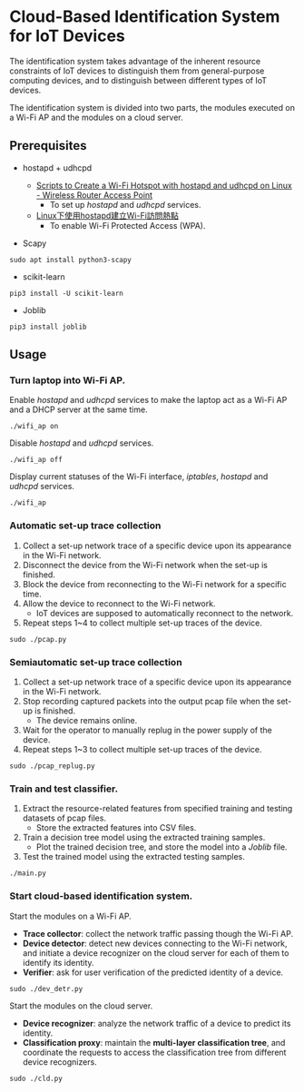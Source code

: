 # Cloud-Based Identification System for IoT Devices

The identification system takes advantage of the inherent resource constraints of IoT devices to distinguish them from general-purpose computing devices, and to distinguish between different types of IoT devices.

The identification system is divided into two parts, the modules executed on a Wi-Fi AP and the modules on a cloud server.

## Prerequisites

- hostapd + udhcpd
    - [Scripts to Create a Wi-Fi Hotspot with hostapd and udhcpd on Linux - Wireless Router Access Point](https://www.youtube.com/watch?v=zcAIZ1YFKMo)
        - To set up *hostapd* and *udhcpd* services.
    - [Linux下使用hostapd建立Wi-Fi訪問熱點](https://b8807053.pixnet.net/blog/post/349831267-linux%e4%b8%8b%e4%bd%bf%e7%94%a8hostapd-%e5%bb%ba%e7%ab%8b-wifi%e8%a8%aa%e5%95%8f%e7%86%b1%e9%bb%9e)
        - To enable Wi-Fi Protected Access (WPA).

- Scapy

```
sudo apt install python3-scapy
```

- scikit-learn

```
pip3 install -U scikit-learn
```

- Joblib

```
pip3 install joblib
```

## Usage

### Turn laptop into Wi-Fi AP.

Enable *hostapd* and *udhcpd* services to make the laptop act as a Wi-Fi AP and a DHCP server at the same time.

```
./wifi_ap on
```

Disable *hostapd* and *udhcpd* services.

```
./wifi_ap off
```

Display current statuses of the Wi-Fi interface, *iptables*, *hostapd* and *udhcpd* services.

```
./wifi_ap
```

### Automatic set-up trace collection

1. Collect a set-up network trace of a specific device upon its appearance in the Wi-Fi network.
2. Disconnect the device from the Wi-Fi network when the set-up is finished.
3. Block the device from reconnecting to the Wi-Fi network for a specific time.
4. Allow the device to reconnect to the Wi-Fi network.
    - IoT devices are supposed to automatically reconnect to the network.
5. Repeat steps 1~4 to collect multiple set-up traces of the device.

```
sudo ./pcap.py
```

### Semiautomatic set-up trace collection

1. Collect a set-up network trace of a specific device upon its appearance in the Wi-Fi network.
2. Stop recording captured packets into the output pcap file when the set-up is finished.
    - The device remains online.
3. Wait for the operator to manually replug in the power supply of the device.
4. Repeat steps 1~3 to collect multiple set-up traces of the device.

```
sudo ./pcap_replug.py
```

### Train and test classifier.

1. Extract the resource-related features from specified training and testing datasets of pcap files.
    - Store the extracted features into CSV files.
2. Train a decision tree model using the extracted training samples.
    - Plot the trained decision tree, and store the model into a *Joblib* file.
3. Test the trained model using the extracted testing samples.

```
./main.py
```

### Start cloud-based identification system.

Start the modules on a Wi-Fi AP.

- **Trace collector**: collect the network traffic passing though the Wi-Fi AP.
- **Device detector**: detect new devices connecting to the Wi-Fi network, and initiate a device recognizer on the cloud server for each of them to identify its identity.
- **Verifier**: ask for user verification of the predicted identity of a device.

```
sudo ./dev_detr.py
```

Start the modules on the cloud server.

- **Device recognizer**: analyze the network traffic of a device to predict its identity.
- **Classification proxy**: maintain the **multi-layer classification tree**, and coordinate the requests to access the classification tree from different device recognizers.

```
sudo ./cld.py
```
